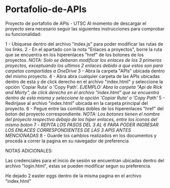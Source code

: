 # Portafolio-de-APIs
 Proyecto de portafolio de APIs - UTSC
 Al momento de descargar el proyecto sera necesario seguir las siguientes instrucciones para comprobar su funcionalidad:

1 - Ubiquese dentro del archivo "index.js" para poder modificar las rutas de los links.
2 - En el apartado con la nota "Enlaces a proyectos", borre la ruta que se encuentra en los hiperenlaces "href" de los botones de los proyectos. 
*NOTA: Solo se deberan modificar los enlaces de los 3 primeros proyectos, exceptuando los ultimos 2 enlaces debido a que estos son para carpetas compartidas a OneDrive*
3 - Abra la carpeta "APIs" ubicada dentro del mismo proyecto.
4 - Abra abra cualquier carpeta de las APIs ubicadas dentro de esta y de click derecho en el archivo "index.html" y seleccione la opción 'Copiar Ruta' o 'Copy Path'.
*EJEMPLO: Abra la carpeta "Api de Rick and Morty", de click derecho en el archivo "index.html" que se encuentra dentro de esta misma y seleccione la opción 'Copiar Ruta' o 'Copy Path'*
5 - Redirijase al archivo "index.html" ubicada en la carpeta principal del proyecto.
6 - Pegue entre las comillas dobles de los hiperenlaces "href" del boton del proyecto correspondiente.
*NOTA: Los botones tienen el nombre del proyecto respectivo debajo de los hiper enlaces, entre los iconos del mismo boton*
7 - *REPITA LOS PASOS DEL 3 AL 6 PARA PODER INGRESAR LOS ENLACES CORRESPONDIENTES DE LAS 3 APIS ANTES MENCIONADAS*
8 - Guarde los cambios realizados en los documentos y proceda a correr la pagina en su navegador de preferencia


NOTAS ADICIONALES:

Las credenciales para el inicio de sesión se encuentran ubicadas dentro del archivo "login.html", estas se pueden modificar segun su preferencia.

He dejado 2 easter eggs dentro de la misma pagina en el archivo "index.html"
